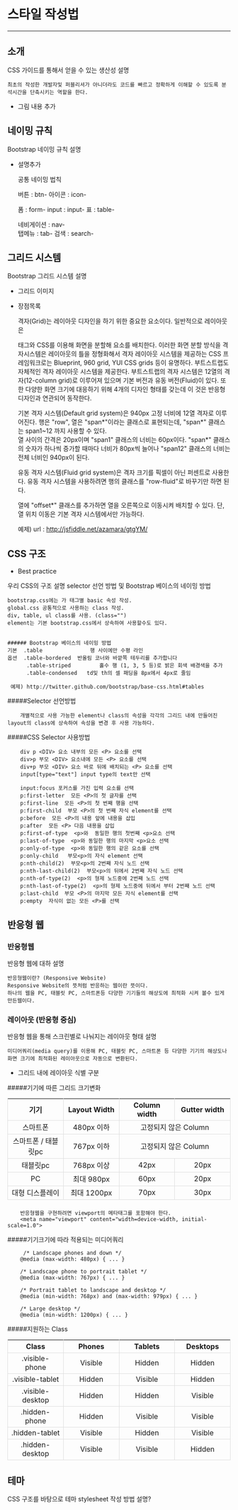 # 스타일 작성법

----------

소개
----------------
CSS 가이드를 통해서 얻을 수 있는 생산성 설명

	최초의 작성한 개발자및 퍼블리셔가 아니더라도 코드를 빠르고 정확하게 이해할 수 있도록 분석시간을 단축시키는 역할을 한다.
	
* 그림 내용 추가	


네이밍 규칙
----------------
Bootstrap 네이밍 규칙 설명

* 설명추가


	공통 네이밍 법칙			
			
	버튼 : btn-
	아이콘 : icon-
			
	폼 : form-
	input : input-
	표 : table-

	네비게이션 : nav-	
	탭메뉴 : tab-
	검색 : search-

그리드 시스템
----------------
Bootstrap 그리드 시스템 설명

*  그리드 이미지

* 장점목록

	격자(Grid)는 레이아웃 디자인을 하기 위한 중요한 요소이다. 일반적으로 레이아웃은 <div> 태그와 CSS를 이용해 화면을 분할해 요소를 배치한다. 이러한 화면 분할 방식을 격자시스템은 레이아웃의 틀을 정형화해서 격자 레이아웃 시스템을 제공하는 CSS 프레임워크로는 Blueprint, 960 grid, YUI CSS grids 등이 유명하다.
	부트스트랩도 자체적인 격자 레이아웃 시스템을 제공한다. 부트스트랩의 격자 시스템은 12열의 격자(12-column grid)로 이루어져 있으며 기본 버전과 유동 버전(Fluid)이 있다. 또한 다양한 화면 크기에 대응하기 위해 4개의 디자인 형태를 갖는데 이 것은 반응형 디자인과 연관되어 동작한다.

	기본 격자 시스템(Default grid system)은 940px 고정 너비에 12열 격자로 이루어진다.
	행은 "row", 열은 "span*"이라는 클래스로 표현되는데, "span*" 클래스는 span1~12 까지 사용할 수 있다.			
	열 사이의 간격은 20px이며 "span1" 클래스의 너비는 60px이다. "span*" 클래스의 숫자가 하나씩 증가할 때마다 너비가 80px씩 늘어나 "span12" 클래스의 너비는 전체 너비인 940px이 된다.

	유동 격자 시스템(Fluid grid system)은 격자 크기를 픽셀이 아닌 퍼센트로 사용한다. 유동 격자 시스템을 사용하려면 행의 클래스를 "row-fluid"로 바꾸기만 하면 된다.

	열에 "offset*" 클래스를 추가하면 열을 오른쪽으로 이동시켜 배치할 수 있다. 단, 열 위치 이동은 기본 격자 시스템에서만 가능하다.

	예제) url : http://jsfiddle.net/azamara/gtgYM/

CSS 구조
----------------

* Best practice

우리 CSS의 구조 설명 selector 선언 방법 및 Bootstrap 베이스의 네이밍 방법

	bootstrap.css에는 가 태그별 basic 속성 작성.
	global.css 공통적으로 사용하는 class 작성.
	div, table, ul class를 사용. (class="")
	element는 기본 bootstrap.css에서 상속하여 사용할수도 있다.


	###### Bootstrap 베이스의 네이밍 방법
	기본  .table	             행 사이에만 수평 라인
	옵션  .table-bordered	 반올림 코너와 바깥쪽 테두리를 추가합니다
	      .table-striped	     홀수 행 (1, 3, 5 등)로 밝은 회색 배경색을 추가
	      .table-condensed   td및 th의 셀 패딩을 8px에서 4px로 줄임

	 예제) http://twitter.github.com/bootstrap/base-css.html#tables	

#####Selector 선언방법

		개별적으로 사용 가능한 element나 class의 속성을 각각의 그리드 내에 만들어진 layout의 class에 상속하여 속성을 변경 후 사용 가능하다.

#####CSS Selector 사용방법
		
		div p <DIV> 요소 내부의 모든 <P> 요소를 선택
		div>p 부모 <DIV> 요소내에 모든 <P> 요소를 선택
		div+p 부모 <DIV> 요소 바로 뒤에 배치되는 <P> 요소를 선택
		input[type="text"] input type의 text만 선택

		input:focus 포커스를 가진 입력 요소를 선택
		p:first-letter  모든 <P>의 첫 글자를 선택
		p:first-line  모든 <P>의 첫 번째 행을 선택
		p:first-child  부모 <P>의 첫 번째 자식 element를 선택
		p:before  모든 <P>의 내용 앞에 내용을 삽입
		p:after  모든 <P> 다음 내용을 삽입
		p:first-of-type  <p>와  동일한 행의 첫번째 <p>요소 선택
		p:last-of-type  <p>와 동일한 행의 마지막 <p>요소 선택
		p:only-of-type  <p>와 동일한 행의 같은 요소를 선택
		p:only-child   부모<p>의 자식 element 선택
		p:nth-child(2)  부모<p>의 2번째 자식 노드 선택
		p:nth-last-child(2)  부모<p>의 뒤에서 2번째 자식 노드 선택
		p:nth-of-type(2)  <p>의 형제 노드중에 2번째 노드 선택
		p:nth-last-of-type(2)  <p>의 형제 노드중에 뒤에서 부터 2번째 노드 선택
		p:last-child  부모 <P>의 마지막 모든 자식 element를 선택
		p:empty  자식이 없는 모든 <P>를 선택


반응형 웹
----------------
### 반응형웹
반응형 웹에 대하 설명

	반응형웹이란? (Responsive Website)
	Responsive Website의 뜻처럼 반응하는 웹이란 뜻이다.
	하나의 웹을 PC, 태블릿 PC, 스마트폰등 다양한 기기들의 해상도에 최적화 시켜 볼수 있게 만든웹이다.
	

### 레이아웃 (반응형 중심)
반응형 웹을 통해 스크린별로 나눠지는 레이아웃 형태 설명

	미디어쿼리(media query)를 이용해 PC, 태블릿 PC, 스마트폰 등 다양한 기기의 해상도나 화면 크기에 최적화된 레이아웃으로 자동으로 변환된다.

* 그리드 내에 레이아웃 식별 구분


#####기기에 따른 그리드 크기변화
<table style="width:100%; border-top:1px solid #ddd; border-left:1px solid #ddd; margin:0 0 20px;">
	<colgroup>
		<col width="25%" />
		<col width="25%" />
		<col width="25%" />
		<col width="" />
	</colgroup>
	<thead>
		<tr>
			<th style="text-align:center; border-bottom:1px solid #ddd; border-right:1px solid #ddd;">기기</th>
			<th style="text-align:center; border-bottom:1px solid #ddd; border-right:1px solid #ddd;">Layout Width</th>
			<th style="text-align:center; border-bottom:1px solid #ddd; border-right:1px solid #ddd;">Column width</th>
			<th style="text-align:center; border-bottom:1px solid #ddd; border-right:1px solid #ddd;">Gutter width</th>
		</tr>
	</thead>
	<tbody>
		<tr>
			<td style="text-align:center; border-bottom:1px solid #ddd; border-right:1px solid #ddd;">스마트폰</td>
			<td style="text-align:center; border-bottom:1px solid #ddd; border-right:1px solid #ddd;">480px 이하</td>
			<td colspan="2" style="text-align:center; border-bottom:1px solid #ddd; border-right:1px solid #ddd;">고정되지 않은 Column</td>
		<tr>
			<td style="text-align:center; border-bottom:1px solid #ddd; border-right:1px solid #ddd;">스마트폰 / 태블릿pc</td>
			<td style="text-align:center; border-bottom:1px solid #ddd; border-right:1px solid #ddd;">767px 이하</td>
			<td colspan="2" style="text-align:center; border-bottom:1px solid #ddd; border-right:1px solid #ddd;">고정되지 않은 Column</td>
		</tr>
		<tr>
			<td style="text-align:center; border-bottom:1px solid #ddd; border-right:1px solid #ddd;">태블릿pc</td>
			<td style="text-align:center; border-bottom:1px solid #ddd; border-right:1px solid #ddd;">768px 이상</td>
			<td style="text-align:center; border-bottom:1px solid #ddd; border-right:1px solid #ddd;">42px</td>
			<td style="text-align:center; border-bottom:1px solid #ddd; border-right:1px solid #ddd;">20px</td>
		</tr>
		<tr>
			<td style="text-align:center; border-bottom:1px solid #ddd; border-right:1px solid #ddd;">PC</td>
			<td style="text-align:center; border-bottom:1px solid #ddd; border-right:1px solid #ddd;">최대 980px</td>
			<td style="text-align:center; border-bottom:1px solid #ddd; border-right:1px solid #ddd;">60px</td>
			<td style="text-align:center; border-bottom:1px solid #ddd; border-right:1px solid #ddd;">20px</td>
		</tr>
		<tr>
			<td style="text-align:center; border-bottom:1px solid #ddd; border-right:1px solid #ddd;">대형 디스플레이</td>
			<td style="text-align:center; border-bottom:1px solid #ddd; border-right:1px solid #ddd;">최대  1200px</td>
			<td style="text-align:center; border-bottom:1px solid #ddd; border-right:1px solid #ddd;">70px</td>
			<td style="text-align:center; border-bottom:1px solid #ddd; border-right:1px solid #ddd;">30px</td>
		</tr>
	</tbody>
</table>

		반응형웹을 구현하려면 viewport의 메타태그를 포함해야 한다.
		<meta name="viewport" content="width=device-width, initial-scale=1.0">


#####기기크기에 따라 적용되는 미디어쿼리

		 /* Landscape phones and down */
  		@media (max-width: 480px) { ... }
		 
		/* Landscape phone to portrait tablet */
		@media (max-width: 767px) { ... }
		
		/* Portrait tablet to landscape and desktop */
		@media (min-width: 768px) and (max-width: 979px) { ... }
		 
		/* Large desktop */
		@media (min-width: 1200px) { ... }

#####지원하는 Class
<table style="width:100%; border-top:1px solid #ddd; border-left:1px solid #ddd; margin:0 0 20px;">
	<colgroup>
		<col width="25%" />
		<col width="25%" />
		<col width="25%" />
		<col width="" />
	</colgroup>
	<thead>
		<tr>
			<th style="text-align:center; border-bottom:1px solid #ddd; border-right:1px solid #ddd;">Class</th>
			<th style="text-align:center; border-bottom:1px solid #ddd; border-right:1px solid #ddd;">Phones</th>
			<th style="text-align:center; border-bottom:1px solid #ddd; border-right:1px solid #ddd;">Tablets</th>
			<th style="text-align:center; border-bottom:1px solid #ddd; border-right:1px solid #ddd;">Desktops</th>
		</tr>
	</thead>
	<tbody>
		<tr>
			<td style="text-align:center; border-bottom:1px solid #ddd; border-right:1px solid #ddd;">.visible-phone</td>
			<td style="text-align:center; border-bottom:1px solid #ddd; border-right:1px solid #ddd;">Visible</td>
			<td style="text-align:center; border-bottom:1px solid #ddd; border-right:1px solid #ddd;">Hidden</td>
			<td style="text-align:center; border-bottom:1px solid #ddd; border-right:1px solid #ddd;">Hidden</td>
		<tr>
			<td style="text-align:center; border-bottom:1px solid #ddd; border-right:1px solid #ddd;">.visible-tablet</td>
			<td style="text-align:center; border-bottom:1px solid #ddd; border-right:1px solid #ddd;">Hidden</td>
			<td style="text-align:center; border-bottom:1px solid #ddd; border-right:1px solid #ddd;">Visible</td>
			<td style="text-align:center; border-bottom:1px solid #ddd; border-right:1px solid #ddd;">Hidden</td>
		</tr>
		<tr>
			<td style="text-align:center; border-bottom:1px solid #ddd; border-right:1px solid #ddd;">.visible-desktop</td>
			<td style="text-align:center; border-bottom:1px solid #ddd; border-right:1px solid #ddd;">Hidden</td>
			<td style="text-align:center; border-bottom:1px solid #ddd; border-right:1px solid #ddd;">Hidden</td>
			<td style="text-align:center; border-bottom:1px solid #ddd; border-right:1px solid #ddd;">Visible</td>
		</tr>
		<tr>
			<td style="text-align:center; border-bottom:1px solid #ddd; border-right:1px solid #ddd;">.hidden-phone</td>
			<td style="text-align:center; border-bottom:1px solid #ddd; border-right:1px solid #ddd;">Hidden</td>
			<td style="text-align:center; border-bottom:1px solid #ddd; border-right:1px solid #ddd;">Visible</td>
			<td style="text-align:center; border-bottom:1px solid #ddd; border-right:1px solid #ddd;">Visible</td>
		</tr>
		<tr>
			<td style="text-align:center; border-bottom:1px solid #ddd; border-right:1px solid #ddd;">.hidden-tablet</td>
			<td style="text-align:center; border-bottom:1px solid #ddd; border-right:1px solid #ddd;">Visible</td>
			<td style="text-align:center; border-bottom:1px solid #ddd; border-right:1px solid #ddd;">Hidden</td>
			<td style="text-align:center; border-bottom:1px solid #ddd; border-right:1px solid #ddd;">Visible</td>
		</tr>
		<tr>
			<td style="text-align:center; border-bottom:1px solid #ddd; border-right:1px solid #ddd;">.hidden-desktop</td>
			<td style="text-align:center; border-bottom:1px solid #ddd; border-right:1px solid #ddd;">Visible</td>
			<td style="text-align:center; border-bottom:1px solid #ddd; border-right:1px solid #ddd;">Visible</td>
			<td style="text-align:center; border-bottom:1px solid #ddd; border-right:1px solid #ddd;">Hidden</td>
		</tr>
	</tbody>
</table>

테마
----------------
CSS 구조를 바탕으로 테마 stylesheet 작성 방법 설명?